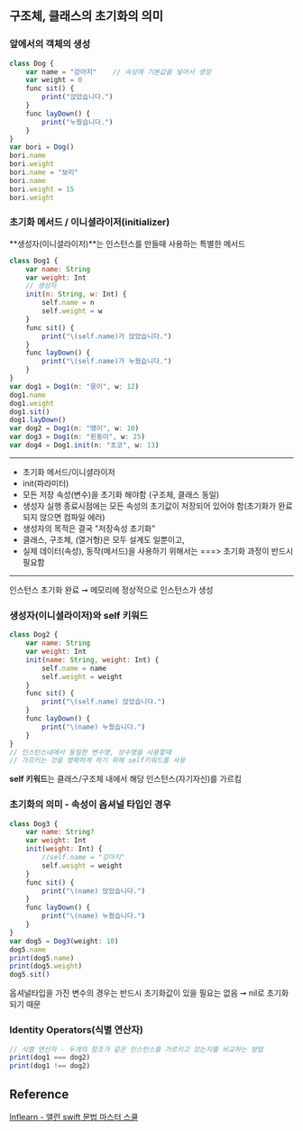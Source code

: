 ## 구조체, 클래스의 초기화의 의미
### 앞에서의 객체의 생성
```javascript
class Dog {
    var name = "강아지"    // 속성에 기본값을 넣어서 생성
    var weight = 0
    func sit() {
        print("앉았습니다.")
    }
    func layDown() {
        print("누웠습니다.")
    }
}
var bori = Dog()
bori.name
bori.weight
bori.name = "보리"
bori.name
bori.weight = 15
bori.weight
```
### 초기화 메서드 / 이니셜라이저(initializer)
**생성자(이니셜라이저)**는 인스턴스를 만들때 사용하는 특별한 메서드
```javascript
class Dog1 {
    var name: String
    var weight: Int
    // 생성자
    init(n: String, w: Int) {
        self.name = n
        self.weight = w
    }
    func sit() {
        print("\(self.name)가 앉았습니다.")
    }
    func layDown() {
        print("\(self.name)가 누웠습니다.")
    }
}
var dog1 = Dog1(n: "뭉이", w: 12)
dog1.name
dog1.weight
dog1.sit()
dog1.layDown()
var dog2 = Dog1(n: "땡이", w: 10)
var dog3 = Dog1(n: "흰둥이", w: 25)
var dog4 = Dog1.init(n: "초코", w: 13)
```
---
 - 초기화 메서드/이니셜라이저
 - init(파라미터)
 - 모든 저장 속성(변수)을 초기화 해야함 (구조체, 클래스 동일)
 - 생성자 실행 종료시점에는 모든 속성의 초기값이 저장되어 있어야 함(초기화가 완료되지 않으면 컴파일 에러)
 - 생성자의 목적은 결국 "저장속성 초기화"
 - 클래스, 구조체, (열거형)은 모두 설계도 일뿐이고,
 - 실제 데이터(속성), 동작(메서드)을 사용하기 위해서는 ===> 초기화 과정이 반드시 필요함

---
인스턴스 초기화 완료 ➞ 메모리에 정상적으로 인스턴스가 생성
### 생성자(이니셜라이저)와 self 키워드
```javascript
class Dog2 {
    var name: String
    var weight: Int
    init(name: String, weight: Int) {
        self.name = name
        self.weight = weight
    }
    func sit() {
        print("\(self.name) 앉았습니다.")
    }
    func layDown() {
        print("\(name) 누웠습니다.")
    }
}
// 인스턴스내에서 동일한 변수명, 상수명을 사용할때
// 가르키는 것을 명확하게 하기 위해 self키워드를 사용
```
**self 키워드**는 클래스/구조체 내에서 해당 인스턴스(자기자신)를 가르킴
### 초기화의 의미 - 속성이 옵셔널 타입인 경우
```javascript
class Dog3 {
    var name: String?
    var weight: Int
    init(weight: Int) {
        //self.name = "강아지"
        self.weight = weight
    }
    func sit() {
        print("\(name) 앉았습니다.")
    }
    func layDown() {
        print("\(name) 누웠습니다.")
    }
}
var dog5 = Dog3(weight: 10)
dog5.name
print(dog5.name)
print(dog5.weight)
dog5.sit()
```
옵셔널타입을 가진 변수의 경우는 반드시 초기화값이 있을 필요는 없음 ➞ nil로 초기화되기 때문
### Identity Operators(식별 연산자)
```javascript
// 식별 연산자 - 두개의 참조가 같은 인스턴스를 가르키고 있는지를 비교하는 방법
print(dog1 === dog2)
print(dog1 !== dog2)
```
## Reference
[Inflearn - 앨런 swift 문법 마스터 스쿨](https://www.inflearn.com/course/%EC%8A%A4%EC%9C%84%ED%94%84%ED%8A%B8-%EB%AC%B8%EB%B2%95-%EB%A7%88%EC%8A%A4%ED%84%B0-%EC%8A%A4%EC%BF%A8/dashboard)
